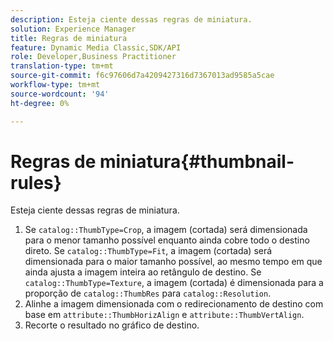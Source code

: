 ```yaml
---
description: Esteja ciente dessas regras de miniatura.
solution: Experience Manager
title: Regras de miniatura
feature: Dynamic Media Classic,SDK/API
role: Developer,Business Practitioner
translation-type: tm+mt
source-git-commit: f6c97606d7a4209427316d7367013ad9585a5cae
workflow-type: tm+mt
source-wordcount: '94'
ht-degree: 0%

---
```



# Regras de miniatura{#thumbnail-rules}

Esteja ciente dessas regras de miniatura.

1. Se `catalog::ThumbType=Crop`, a imagem (cortada) será dimensionada para o menor tamanho possível enquanto ainda cobre todo o destino direto. Se `catalog::ThumbType=Fit`, a imagem (cortada) será dimensionada para o maior tamanho possível, ao mesmo tempo em que ainda ajusta a imagem inteira ao retângulo de destino. Se `catalog::ThumbType=Texture`, a imagem (cortada) é dimensionada para a proporção de `catalog::ThumbRes` para `catalog::Resolution`.
1. Alinhe a imagem dimensionada com o redirecionamento de destino com base em `attribute::ThumbHorizAlign` e `attribute::ThumbVertAlign`.
1. Recorte o resultado no gráfico de destino.

